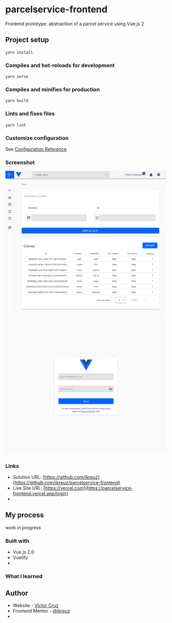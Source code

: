 # parcelservice-frontend
Frontend prototype: abstraction of a parcel service using Vue.js 2

## Project setup
```
yarn install
```

### Compiles and hot-reloads for development
```
yarn serve
```

### Compiles and minifies for production
```
yarn build
```

### Lints and fixes files
```
yarn lint
```

### Customize configuration
See [Configuration Reference](https://cli.vuejs.org/config/).


### Screenshot

![](./design/basic_dashboard.png)
![](./design/login.png)


### Links
- Solution URL: [https://github.com/ikreuz](https://github.com/ikreuz/parcelservice-frontend)
- Live Site URL: [https://vercel.com](https://parcelservice-frontend.vercel.app/login)
- 

## My process

work in progress

### Built with

- Vue js 2.0
- Vuetify
- 
### What I learned

## Author

- Website - [Victor Cruz](https://github.com/ikreuz/)
- Frontend Mentor - [@ikreuz](https://www.frontendmentor.io/profile/ikreuz)
- 

